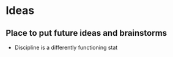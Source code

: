 # Ideas
## Place to put future ideas and brainstorms

- Discipline is a differently functioning stat
